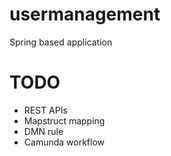 # usermanagement
Spring based application

# TODO
 - REST APIs
 - Mapstruct mapping
 - DMN rule
 - Camunda workflow
 
